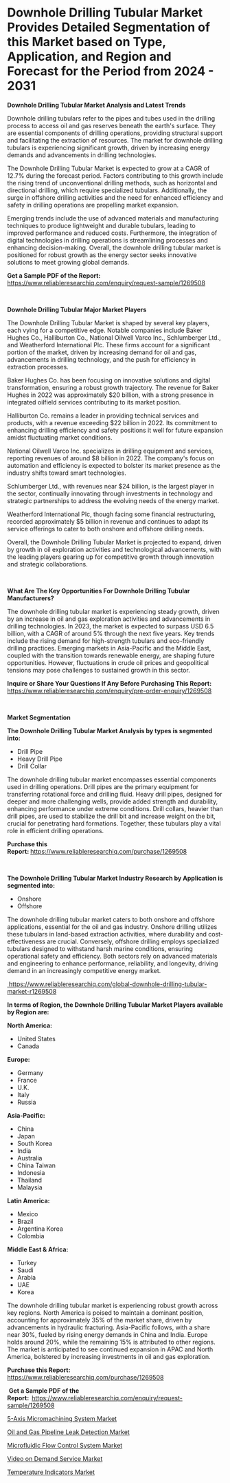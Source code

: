 <p><h1>Downhole Drilling Tubular Market Provides Detailed Segmentation of this Market based on Type, Application, and Region and Forecast for the Period from 2024 - 2031</h1></p><p><strong>Downhole Drilling Tubular Market Analysis and Latest Trends</strong></p>
<p><p>Downhole drilling tubulars refer to the pipes and tubes used in the drilling process to access oil and gas reserves beneath the earth's surface. They are essential components of drilling operations, providing structural support and facilitating the extraction of resources. The market for downhole drilling tubulars is experiencing significant growth, driven by increasing energy demands and advancements in drilling technologies.</p><p>The Downhole Drilling Tubular Market is expected to grow at a CAGR of 12.7% during the forecast period. Factors contributing to this growth include the rising trend of unconventional drilling methods, such as horizontal and directional drilling, which require specialized tubulars. Additionally, the surge in offshore drilling activities and the need for enhanced efficiency and safety in drilling operations are propelling market expansion.</p><p>Emerging trends include the use of advanced materials and manufacturing techniques to produce lightweight and durable tubulars, leading to improved performance and reduced costs. Furthermore, the integration of digital technologies in drilling operations is streamlining processes and enhancing decision-making. Overall, the downhole drilling tubular market is positioned for robust growth as the energy sector seeks innovative solutions to meet growing global demands.</p></p>
<p><strong>Get a Sample PDF of the Report:&nbsp;</strong> <a href="https://www.reliableresearchiq.com/enquiry/request-sample/1269508?utm_campaign=1124&utm_medium=2&utm_source=Github&utm_content=ia&utm_term=30092024&utm_id=downhole-drilling-tubular">https://www.reliableresearchiq.com/enquiry/request-sample/1269508</a></p>
<p>&nbsp;</p>
<p><strong>Downhole Drilling Tubular Major Market Players</strong></p>
<p><p>The Downhole Drilling Tubular Market is shaped by several key players, each vying for a competitive edge. Notable companies include Baker Hughes Co., Halliburton Co., National Oilwell Varco Inc., Schlumberger Ltd., and Weatherford International Plc. These firms account for a significant portion of the market, driven by increasing demand for oil and gas, advancements in drilling technology, and the push for efficiency in extraction processes.</p><p>Baker Hughes Co. has been focusing on innovative solutions and digital transformation, ensuring a robust growth trajectory. The revenue for Baker Hughes in 2022 was approximately $20 billion, with a strong presence in integrated oilfield services contributing to its market position.</p><p>Halliburton Co. remains a leader in providing technical services and products, with a revenue exceeding $22 billion in 2022. Its commitment to enhancing drilling efficiency and safety positions it well for future expansion amidst fluctuating market conditions.</p><p>National Oilwell Varco Inc. specializes in drilling equipment and services, reporting revenues of around $8 billion in 2022. The company's focus on automation and efficiency is expected to bolster its market presence as the industry shifts toward smart technologies.</p><p>Schlumberger Ltd., with revenues near $24 billion, is the largest player in the sector, continually innovating through investments in technology and strategic partnerships to address the evolving needs of the energy market.</p><p>Weatherford International Plc, though facing some financial restructuring, recorded approximately $5 billion in revenue and continues to adapt its service offerings to cater to both onshore and offshore drilling needs.</p><p>Overall, the Downhole Drilling Tubular Market is projected to expand, driven by growth in oil exploration activities and technological advancements, with the leading players gearing up for competitive growth through innovation and strategic collaborations.</p></p>
<p>&nbsp;</p>
<p><strong>What Are The Key Opportunities For Downhole Drilling Tubular Manufacturers?</strong></p>
<p><p>The downhole drilling tubular market is experiencing steady growth, driven by an increase in oil and gas exploration activities and advancements in drilling technologies. In 2023, the market is expected to surpass USD 6.5 billion, with a CAGR of around 5% through the next five years. Key trends include the rising demand for high-strength tubulars and eco-friendly drilling practices. Emerging markets in Asia-Pacific and the Middle East, coupled with the transition towards renewable energy, are shaping future opportunities. However, fluctuations in crude oil prices and geopolitical tensions may pose challenges to sustained growth in this sector.</p></p>
<p><strong>Inquire or Share Your Questions If Any Before Purchasing This Report:</strong> <a href="https://www.reliableresearchiq.com/enquiry/pre-order-enquiry/1269508?utm_campaign=1124&utm_medium=2&utm_source=Github&utm_content=ia&utm_term=30092024&utm_id=downhole-drilling-tubular">https://www.reliableresearchiq.com/enquiry/pre-order-enquiry/1269508</a></p>
<p>&nbsp;</p>
<p><strong>Market Segmentation</strong></p>
<p><strong>The Downhole Drilling Tubular Market Analysis by types is segmented into:</strong></p>
<p><ul><li>Drill Pipe</li><li>Heavy Drill Pipe</li><li>Drill Collar</li></ul></p>
<p><p>The downhole drilling tubular market encompasses essential components used in drilling operations. Drill pipes are the primary equipment for transferring rotational force and drilling fluid. Heavy drill pipes, designed for deeper and more challenging wells, provide added strength and durability, enhancing performance under extreme conditions. Drill collars, heavier than drill pipes, are used to stabilize the drill bit and increase weight on the bit, crucial for penetrating hard formations. Together, these tubulars play a vital role in efficient drilling operations.</p></p>
<p><strong>Purchase this Report:&nbsp;</strong><a href="https://www.reliableresearchiq.com/purchase/1269508?utm_campaign=1124&utm_medium=2&utm_source=Github&utm_content=ia&utm_term=30092024&utm_id=downhole-drilling-tubular">https://www.reliableresearchiq.com/purchase/1269508</a></p>
<p>&nbsp;</p>
<p><strong>The Downhole Drilling Tubular Market Industry Research by Application is segmented into:</strong></p>
<p><ul><li>Onshore</li><li>Offshore</li></ul></p>
<p><p>The downhole drilling tubular market caters to both onshore and offshore applications, essential for the oil and gas industry. Onshore drilling utilizes these tubulars in land-based extraction activities, where durability and cost-effectiveness are crucial. Conversely, offshore drilling employs specialized tubulars designed to withstand harsh marine conditions, ensuring operational safety and efficiency. Both sectors rely on advanced materials and engineering to enhance performance, reliability, and longevity, driving demand in an increasingly competitive energy market.</p></p>
<p><a href="https://www.reliableresearchiq.com/global-downhole-drilling-tubular-market-r1269508?utm_campaign=1124&utm_medium=2&utm_source=Github&utm_content=ia&utm_term=30092024&utm_id=downhole-drilling-tubular">&nbsp;https://www.reliableresearchiq.com/global-downhole-drilling-tubular-market-r1269508</a></p>
<p><strong>In terms of Region, the Downhole Drilling Tubular Market Players available by Region are:</strong></p>
<p>
    <p> <strong> North America: </strong>
        <ul>
            <li>United States</li>
            <li>Canada</li>
        </ul>
        </p> 
    <p> <strong> Europe: </strong>
        <ul>
            <li>Germany</li>
            <li>France</li>
            <li>U.K.</li>
            <li>Italy</li>
            <li>Russia</li>
        </ul>
        </p> 
    <p> <strong> Asia-Pacific: </strong>
        <ul>
            <li>China</li>
            <li>Japan</li>
            <li>South Korea</li>
            <li>India</li>
            <li>Australia</li>
            <li>China Taiwan</li>
            <li>Indonesia</li>
            <li>Thailand</li>
            <li>Malaysia</li>
        </ul>
        </p> 
    <p> <strong> Latin America: </strong>
        <ul>
            <li>Mexico</li>
            <li>Brazil</li>
            <li>Argentina Korea</li>
            <li>Colombia</li>
        </ul>
        </p> 
    <p> <strong> Middle East & Africa: </strong>
        <ul>
            <li>Turkey</li>
            <li>Saudi</li>
            <li>Arabia</li>
            <li>UAE</li>
            <li>Korea</li>
        </ul>
    </p>
    </p>
<p><p>The downhole drilling tubular market is experiencing robust growth across key regions. North America is poised to maintain a dominant position, accounting for approximately 35% of the market share, driven by advancements in hydraulic fracturing. Asia-Pacific follows, with a share near 30%, fueled by rising energy demands in China and India. Europe holds around 20%, while the remaining 15% is attributed to other regions. The market is anticipated to see continued expansion in APAC and North America, bolstered by increasing investments in oil and gas exploration.</p></p>
<p><strong>Purchase this Report: </strong><a href="https://www.reliableresearchiq.com/purchase/1269508?utm_campaign=1124&utm_medium=2&utm_source=Github&utm_content=ia&utm_term=30092024&utm_id=downhole-drilling-tubular">https://www.reliableresearchiq.com/purchase/1269508</a></p>
<p>&nbsp;<strong>Get a Sample PDF of the Report:&nbsp;&nbsp;</strong><a href="https://www.reliableresearchiq.com/enquiry/request-sample/1269508?utm_campaign=1124&utm_medium=2&utm_source=Github&utm_content=ia&utm_term=30092024&utm_id=downhole-drilling-tubular">https://www.reliableresearchiq.com/enquiry/request-sample/1269508</a></p>
<p><strong></strong></p>
<p><p><a href="https://github.com/DenisePatterson586/Market-Research-Report-List-1/blob/main/5-axis-micromachining-system-market.md?utm_campaign=1124&utm_medium=2&utm_source=Github&utm_content=ia&utm_term=30092024&utm_id=downhole-drilling-tubular">5-Axis Micromachining System Market</a></p><p><a href="https://www.linkedin.com/pulse/comprehensive-look-product-type-mass-volume-balanceacousticultrasonicfiber-te8hf?utm_campaign=1124&utm_medium=2&utm_source=Github&utm_content=ia&utm_term=30092024&utm_id=downhole-drilling-tubular">Oil and Gas Pipeline Leak Detection Market</a></p><p><a href="https://issuu.com/reportprime-2/docs/microfluidic-flow-control-system-ma_ce55e80b76cf00?utm_campaign=1124&utm_medium=2&utm_source=Github&utm_content=ia&utm_term=30092024&utm_id=downhole-drilling-tubular">Microfluidic Flow Control System Market</a></p><p><a href="https://www.linkedin.com/pulse/what-innovations-shaping-video-demand-service-market-application-qreve?utm_campaign=1124&utm_medium=2&utm_source=Github&utm_content=ia&utm_term=30092024&utm_id=downhole-drilling-tubular">Video on Demand Service Market</a></p><p><a href="https://issuu.com/reportprime-2/docs/temperature-indicators-market-size-_20f4d170a2b699?utm_campaign=1124&utm_medium=2&utm_source=Github&utm_content=ia&utm_term=30092024&utm_id=downhole-drilling-tubular">Temperature Indicators Market</a></p></p>
